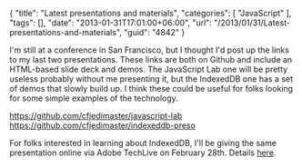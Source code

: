 {
	"title": "Latest presentations and materials",
	"categories": [
		"JavaScript"
	],
	"tags": [],
	"date": "2013-01-31T17:01:00+06:00",
	"url": "/2013/01/31/Latest-presentations-and-materials",
	"guid": "4842"
}

I'm still at a conference in San Francisco, but I thought I'd post up the links to my last two presentations. These links are both on Github and include an HTML-based slide deck and demos. The JavaScript Lab one will be pretty useless probably without me presenting it, but the IndexedDB one has a set of demos that slowly build up. I think these could be useful for folks looking for some simple examples of the technology.

<a href="https://github.com/cfjedimaster/javascript-lab">https://github.com/cfjedimaster/javascript-lab</a><br/>
<a href="https://github.com/cfjedimaster/indexeddb-preso">https://github.com/cfjedimaster/indexeddb-preso</a>

For folks interested in learning about IndexedDB, I'll be giving the same presentation online via Adobe TechLive on February 28th. Details <a href="http://techlive.adobe.com/ai1ec_event/using-indexeddb-for-fun-and-profit-mostly-fun/?instance_id=671">here</a>.